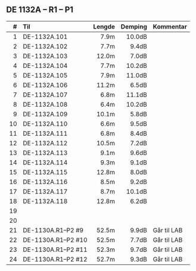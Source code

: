 ## DE 1132A – R1 – P1

|#   |        Til       |Lengde|Demping|Kommentar  |
|---:|:-----------------|-----:|------:|:----------|
|   1|DE-1132A.101      |7.9m  | 10.0dB|           |
|   2|DE-1132A.102      |7.7m  | 9.4dB |           |
|   3|DE-1132A.103      |12.0m | 7.0dB |           |
|   4|DE-1132A.104      |7.7m  | 10.2dB|           |
|   5|DE-1132A.105      |7.9m  | 11.0dB|           |
|   6|DE-1132A.106      |11.2m | 6.5dB |           |
|   7|DE-1132A.107      |6.8m  | 11.1dB|           |
|   8|DE-1132A.108      |6.4m  | 10.2dB|           |
|   9|DE-1132A.109      |10.1m | 5.8dB |           |
|  10|DE-1132A.110      |6.6m  | 9.5dB |           |
|  11|DE-1132A.111      |6.8m  | 8.4dB |           |
|  12|DE-1132A.112      |10.5m | 7.2dB |           |
|  13|DE-1132A.113      |9.1m  | 9.6dB |           |
|  14|DE-1132A.114      |9.3m  | 9.1dB |           |
|  15|DE-1132A.115      |12.8m | 8.0dB |           |
|  16|DE-1132A.116      |8.5m  | 9.2dB |           |
|  17|DE-1132A.117      |8.7m  | 10.1dB|           |
|  18|DE-1132A.118      |12.8m | 6.2dB |           |
|  19|                  |      |       |           |
|  20|                  |      |       |           |
|  21|DE-1130A.R1–P2 #9 |52.5m | 9.9dB |Går til LAB|
|  22|DE-1130A.R1–P2 #10|52.5m | 7.7dB |Går til LAB|
|  23|DE-1130A.R1–P2 #11|52.3m | 9.7dB |Går til LAB|
|  24|DE-1130A.R1–P2 #12|52.7m | 9.3dB |Går til LAB|
